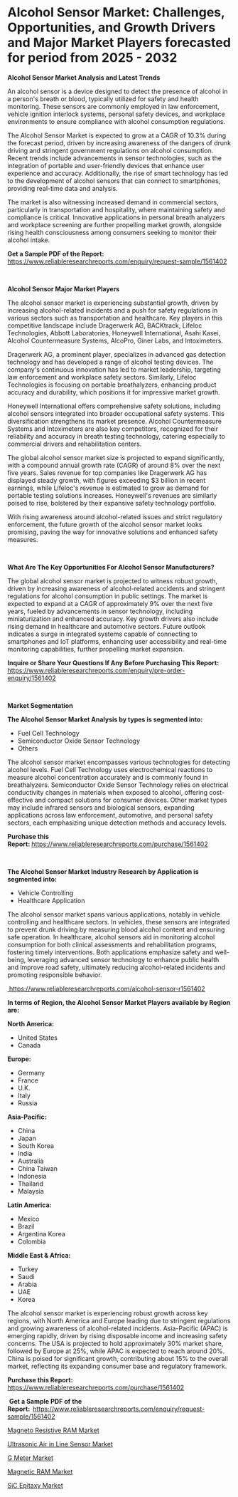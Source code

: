 <p><h1>Alcohol Sensor Market: Challenges, Opportunities, and Growth Drivers and Major Market Players forecasted for period from 2025 - 2032</h1></p><p><strong>Alcohol Sensor Market Analysis and Latest Trends</strong></p>
<p><p>An alcohol sensor is a device designed to detect the presence of alcohol in a person's breath or blood, typically utilized for safety and health monitoring. These sensors are commonly employed in law enforcement, vehicle ignition interlock systems, personal safety devices, and workplace environments to ensure compliance with alcohol consumption regulations. </p><p>The Alcohol Sensor Market is expected to grow at a CAGR of 10.3% during the forecast period, driven by increasing awareness of the dangers of drunk driving and stringent government regulations on alcohol consumption. Recent trends include advancements in sensor technologies, such as the integration of portable and user-friendly devices that enhance user experience and accuracy. Additionally, the rise of smart technology has led to the development of alcohol sensors that can connect to smartphones, providing real-time data and analysis. </p><p>The market is also witnessing increased demand in commercial sectors, particularly in transportation and hospitality, where maintaining safety and compliance is critical. Innovative applications in personal breath analyzers and workplace screening are further propelling market growth, alongside rising health consciousness among consumers seeking to monitor their alcohol intake.</p></p>
<p><strong>Get a Sample PDF of the Report:&nbsp;</strong> <a href="https://www.reliableresearchreports.com/enquiry/request-sample/1561402?utm_campaign=16&utm_medium=2&utm_source=Github&utm_content=ia&utm_term=10022025&utm_id=alcohol-sensor">https://www.reliableresearchreports.com/enquiry/request-sample/1561402</a></p>
<p>&nbsp;</p>
<p><strong>Alcohol Sensor Major Market Players</strong></p>
<p><p>The alcohol sensor market is experiencing substantial growth, driven by increasing alcohol-related incidents and a push for safety regulations in various sectors such as transportation and healthcare. Key players in this competitive landscape include Dragerwerk AG, BACKtrack, Lifeloc Technologies, Abbott Laboratories, Honeywell International, Asahi Kasei, Alcohol Countermeasure Systems, AlcoPro, Giner Labs, and Intoximeters.</p><p>Dragerwerk AG, a prominent player, specializes in advanced gas detection technology and has developed a range of alcohol testing devices. The company's continuous innovation has led to market leadership, targeting law enforcement and workplace safety sectors. Similarly, Lifeloc Technologies is focusing on portable breathalyzers, enhancing product accuracy and durability, which positions it for impressive market growth.</p><p>Honeywell International offers comprehensive safety solutions, including alcohol sensors integrated into broader occupational safety systems. This diversification strengthens its market presence. Alcohol Countermeasure Systems and Intoximeters are also key competitors, recognized for their reliability and accuracy in breath testing technology, catering especially to commercial drivers and rehabilitation centers.</p><p>The global alcohol sensor market size is projected to expand significantly, with a compound annual growth rate (CAGR) of around 8% over the next five years. Sales revenue for top companies like Dragerwerk AG has displayed steady growth, with figures exceeding $3 billion in recent earnings, while Lifeloc's revenue is estimated to grow as demand for portable testing solutions increases. Honeywell's revenues are similarly poised to rise, bolstered by their expansive safety technology portfolio.</p><p>With rising awareness around alcohol-related issues and strict regulatory enforcement, the future growth of the alcohol sensor market looks promising, paving the way for innovative solutions and enhanced safety measures.</p></p>
<p>&nbsp;</p>
<p><strong>What Are The Key Opportunities For Alcohol Sensor Manufacturers?</strong></p>
<p><p>The global alcohol sensor market is projected to witness robust growth, driven by increasing awareness of alcohol-related accidents and stringent regulations for alcohol consumption in public settings. The market is expected to expand at a CAGR of approximately 9% over the next five years, fueled by advancements in sensor technology, including miniaturization and enhanced accuracy. Key growth drivers also include rising demand in healthcare and automotive sectors. Future outlook indicates a surge in integrated systems capable of connecting to smartphones and IoT platforms, enhancing user accessibility and real-time monitoring capabilities, further propelling market expansion.</p></p>
<p><strong>Inquire or Share Your Questions If Any Before Purchasing This Report:</strong> <a href="https://www.reliableresearchreports.com/enquiry/pre-order-enquiry/1561402?utm_campaign=16&utm_medium=2&utm_source=Github&utm_content=ia&utm_term=10022025&utm_id=alcohol-sensor">https://www.reliableresearchreports.com/enquiry/pre-order-enquiry/1561402</a></p>
<p>&nbsp;</p>
<p><strong>Market Segmentation</strong></p>
<p><strong>The Alcohol Sensor Market Analysis by types is segmented into:</strong></p>
<p><ul><li>Fuel Cell Technology</li><li>Semiconductor Oxide Sensor Technology</li><li>Others</li></ul></p>
<p><p>The alcohol sensor market encompasses various technologies for detecting alcohol levels. Fuel Cell Technology uses electrochemical reactions to measure alcohol concentration accurately and is commonly found in breathalyzers. Semiconductor Oxide Sensor Technology relies on electrical conductivity changes in materials when exposed to alcohol, offering cost-effective and compact solutions for consumer devices. Other market types may include infrared sensors and biological sensors, expanding applications across law enforcement, automotive, and personal safety sectors, each emphasizing unique detection methods and accuracy levels.</p></p>
<p><strong>Purchase this Report:&nbsp;</strong><a href="https://www.reliableresearchreports.com/purchase/1561402?utm_campaign=16&utm_medium=2&utm_source=Github&utm_content=ia&utm_term=10022025&utm_id=alcohol-sensor">https://www.reliableresearchreports.com/purchase/1561402</a></p>
<p>&nbsp;</p>
<p><strong>The Alcohol Sensor Market Industry Research by Application is segmented into:</strong></p>
<p><ul><li>Vehicle Controlling</li><li>Healthcare Application</li></ul></p>
<p><p>The alcohol sensor market spans various applications, notably in vehicle controlling and healthcare sectors. In vehicles, these sensors are integrated to prevent drunk driving by measuring blood alcohol content and ensuring safe operation. In healthcare, alcohol sensors aid in monitoring alcohol consumption for both clinical assessments and rehabilitation programs, fostering timely interventions. Both applications emphasize safety and well-being, leveraging advanced sensor technology to enhance public health and improve road safety, ultimately reducing alcohol-related incidents and promoting responsible behavior.</p></p>
<p><a href="https://www.reliableresearchreports.com/alcohol-sensor-r1561402?utm_campaign=16&utm_medium=2&utm_source=Github&utm_content=ia&utm_term=10022025&utm_id=alcohol-sensor">&nbsp;https://www.reliableresearchreports.com/alcohol-sensor-r1561402</a></p>
<p><strong>In terms of Region, the Alcohol Sensor Market Players available by Region are:</strong></p>
<p>
    <p> <strong> North America: </strong>
        <ul>
            <li>United States</li>
            <li>Canada</li>
        </ul>
        </p> 
    <p> <strong> Europe: </strong>
        <ul>
            <li>Germany</li>
            <li>France</li>
            <li>U.K.</li>
            <li>Italy</li>
            <li>Russia</li>
        </ul>
        </p> 
    <p> <strong> Asia-Pacific: </strong>
        <ul>
            <li>China</li>
            <li>Japan</li>
            <li>South Korea</li>
            <li>India</li>
            <li>Australia</li>
            <li>China Taiwan</li>
            <li>Indonesia</li>
            <li>Thailand</li>
            <li>Malaysia</li>
        </ul>
        </p> 
    <p> <strong> Latin America: </strong>
        <ul>
            <li>Mexico</li>
            <li>Brazil</li>
            <li>Argentina Korea</li>
            <li>Colombia</li>
        </ul>
        </p> 
    <p> <strong> Middle East & Africa: </strong>
        <ul>
            <li>Turkey</li>
            <li>Saudi</li>
            <li>Arabia</li>
            <li>UAE</li>
            <li>Korea</li>
        </ul>
    </p>
    </p>
<p><p>The alcohol sensor market is experiencing robust growth across key regions, with North America and Europe leading due to stringent regulations and growing awareness of alcohol-related incidents. Asia-Pacific (APAC) is emerging rapidly, driven by rising disposable income and increasing safety concerns. The USA is projected to hold approximately 30% market share, followed by Europe at 25%, while APAC is expected to reach around 20%. China is poised for significant growth, contributing about 15% to the overall market, reflecting its expanding consumer base and regulatory framework.</p></p>
<p><strong>Purchase this Report: </strong><a href="https://www.reliableresearchreports.com/purchase/1561402?utm_campaign=16&utm_medium=2&utm_source=Github&utm_content=ia&utm_term=10022025&utm_id=alcohol-sensor">https://www.reliableresearchreports.com/purchase/1561402</a></p>
<p>&nbsp;<strong>Get a Sample PDF of the Report:&nbsp;&nbsp;</strong><a href="https://www.reliableresearchreports.com/enquiry/request-sample/1561402?utm_campaign=16&utm_medium=2&utm_source=Github&utm_content=ia&utm_term=10022025&utm_id=alcohol-sensor">https://www.reliableresearchreports.com/enquiry/request-sample/1561402</a></p>
<p><strong></strong></p>
<p><p><a href="https://github.com/abedlagagica4/Market-Research-Report-List-1/blob/main/magneto-resistive-ram-market.md?utm_campaign=16&utm_medium=2&utm_source=Github&utm_content=ia&utm_term=10022025&utm_id=alcohol-sensor">Magneto Resistive RAM Market</a></p><p><a href="https://github.com/djibenesha/Market-Research-Report-List-1/blob/main/ultrasonic-air-in-line-sensor-market.md?utm_campaign=16&utm_medium=2&utm_source=Github&utm_content=ia&utm_term=10022025&utm_id=alcohol-sensor">Ultrasonic Air in Line Sensor Market</a></p><p><a href="https://github.com/nibbsmantji/Market-Research-Report-List-1/blob/main/g-meter-market.md?utm_campaign=16&utm_medium=2&utm_source=Github&utm_content=ia&utm_term=10022025&utm_id=alcohol-sensor">G Meter Market</a></p><p><a href="https://github.com/birbamanan03/Market-Research-Report-List-1/blob/main/magnetic-ram-market.md?utm_campaign=16&utm_medium=2&utm_source=Github&utm_content=ia&utm_term=10022025&utm_id=alcohol-sensor">Magnetic RAM Market</a></p><p><a href="https://github.com/rashkaeduzor/Market-Research-Report-List-1/blob/main/sic-epitaxy-market.md?utm_campaign=16&utm_medium=2&utm_source=Github&utm_content=ia&utm_term=10022025&utm_id=alcohol-sensor">SiC Epitaxy Market</a></p></p>